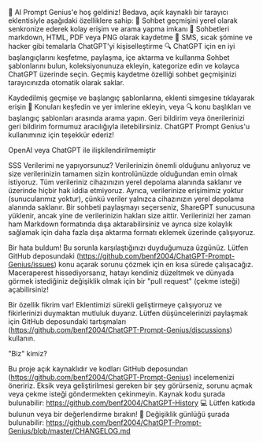 🎉 AI Prompt Genius'e hoş geldiniz! Bedava, açık kaynaklı bir tarayıcı eklentisiyle aşağıdaki özelliklere sahip:
💾 Sohbet geçmişini yerel olarak senkronize ederek kolay erişim ve arama yapma imkanı
📄 Sohbetleri markdown, HTML, PDF veya PNG olarak kaydetme
🎨 SMS, sıcak şömine ve hacker gibi temalarla ChatGPT'yi kişiselleştirme
🔍 ChatGPT için en iyi başlangıçlarını keşfetme, paylaşma, içe aktarma ve kullanma
Sohbet şablonlarını bulun, koleksiyonunuza ekleyin, kategorize edin ve kolayca ChatGPT üzerinde seçin. Geçmiş kaydetme özelliği sohbet geçmişinizi tarayıcınızda otomatik olarak saklar.

Kaydedilmiş geçmişe ve başlangıç şablonlarına, eklenti simgesine tıklayarak erişin
🔖 Konuları keşfedin ve yer imlerine ekleyin, veya 🔍 konu başlıkları ve başlangıç şablonları arasında arama yapın. Geri bildirim veya önerilerinizi geri bildirim formumuz aracılığıyla iletebilirsiniz. ChatGPT Prompt Genius'u kullanımınız için teşekkür ederiz!

OpenAI veya ChatGPT ile ilişkilendirilmemiştir

SSS Verilerimi ne yapıyorsunuz? 
Verilerinizin önemli olduğunu anlıyoruz ve size verilerinizin tamamen sizin kontrolünüzde olduğundan emin olmak istiyoruz. Tüm verileriniz cihazınızın yerel depolama alanında saklanır ve üzerinde hiçbir hak iddia etmiyoruz. Ayrıca, verilerinize erişimimiz yoktur (sunucularımız yoktur), çünkü veriler yalnızca cihazınızın yerel depolama alanında saklanır. Bir sohbeti paylaşmayı seçerseniz, ShareGPT sunucusuna yüklenir, ancak yine de verilerinizin hakları size aittir. Verilerinizi her zaman ham Markdown formatında dışa aktarabilirsiniz ve ayrıca size kolaylık sağlamak için daha fazla dışa aktarma formatı eklemek üzerinde çalışıyoruz.

Bir hata buldum! 
Bu sorunla karşılaştığınızı duyduğumuza üzgünüz. Lütfen GitHub deposundaki (https://github.com/benf2004/ChatGPT-Prompt-Genius/issues) konu açarak sorunu çözmek için en kısa sürede çalışacağız. Maceraperest hissediyorsanız, hatayı kendiniz düzeltmek ve dünyada görmek istediğiniz değişiklik olmak için bir "pull request" (çekme isteği) açabilirsiniz!

Bir özellik fikrim var!
Eklentimizi sürekli geliştirmeye çalışıyoruz ve fikirlerinizi duymaktan mutluluk duyarız. Lütfen düşüncelerinizi paylaşmak için GitHub deposundaki tartışmaları (https://github.com/benf2004/ChatGPT-Prompt-Genius/discussions) kullanın.

"Biz" kimiz?

Bu proje açık kaynaklıdır ve kodları GitHub deposundan (https://github.com/benf2004/ChatGPT-Prompt-Genius) incelemenizi öneririz. Eksik veya geliştirilmesi gereken bir şey görürseniz, sorunu açmak veya çekme isteği göndermekten çekinmeyin.
Kaynak kodu şurada bulunabilir: https://github.com/benf2004/ChatGPT-History 💻 Lütfen katkıda bulunun veya bir değerlendirme bırakın! 🙏
Değişiklik günlüğü şurada bulunabilir: https://github.com/benf2004/ChatGPT-Prompt-Genius/blob/master/CHANGELOG.md